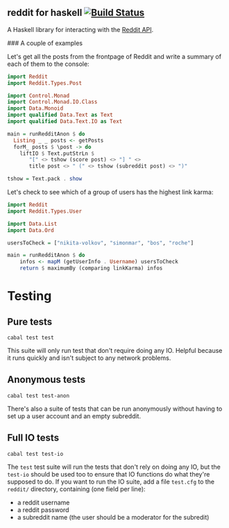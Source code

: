 reddit for haskell [![Build Status](https://travis-ci.org/intolerable/reddit.svg?branch=master)](https://travis-ci.org/intolerable/reddit)
---

A Haskell library for interacting with the [Reddit API](http://reddit.com/api).

### A couple of examples

Let's get all the posts from the frontpage of Reddit and write a summary of each of them to the console:

```haskell
import Reddit
import Reddit.Types.Post

import Control.Monad
import Control.Monad.IO.Class
import Data.Monoid
import qualified Data.Text as Text
import qualified Data.Text.IO as Text

main = runRedditAnon $ do
  Listing _ _ posts <- getPosts
  forM_ posts $ \post -> do
    liftIO $ Text.putStrLn $
       "[" <> tshow (score post) <> "] " <>
       title post <> " (" <> tshow (subreddit post) <> ")"

tshow = Text.pack . show
```

Let's check to see which of a group of users has the highest link karma:

```haskell
import Reddit
import Reddit.Types.User

import Data.List
import Data.Ord

usersToCheck = ["nikita-volkov", "simonmar", "bos", "roche"]

main = runRedditAnon $ do
    infos <- mapM (getUserInfo . Username) usersToCheck
    return $ maximumBy (comparing linkKarma) infos
```

Testing
===

Pure tests
---

`cabal test test`

This suite will only run test that don't require doing any IO. Helpful because it runs quickly and isn't subject to any network problems.

Anonymous tests
---

`cabal test test-anon`

There's also a suite of tests that can be run anonymously without having to set up a user account and an empty subreddit.

Full IO tests
---

`cabal test test-io`

The `test` test suite will run the tests that don't rely on doing any IO, but the `test-io` should be used too to ensure that IO functions do what they're supposed to do. If you want to run the IO suite, add a file `test.cfg` to the `reddit/` directory, containing (one field per line):

- a reddit username
- a reddit password
- a subreddit name (the user should be a moderator for the subredit)

